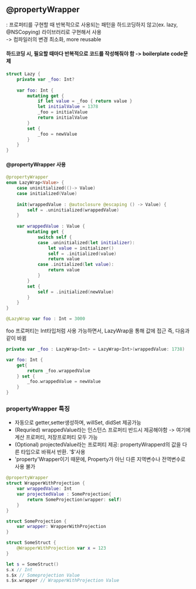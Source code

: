 ## @propertyWrapper
: 프로퍼티를 구현할 때 반복적으로 사용되는 패턴을 하드코딩하지 않고(ex. lazy, @NSCopying) 라이브러리로 구현해서 사용  
-> 컴파일러의 변경 최소화, more reusable 


#### 하드코딩 시, 필요할 때마다 반복적으로 코드를 작성해줘야 함 -> boilerplate code문제
```swift
struct Lazy {
    private var _foo: Int?
    
    var foo: Int {
        mutating get {
            if let value = _foo { return value }
            let initialValue = 1378
            _foo = initialValue
            return initialValue
        }
        set {
            _foo = newValue
        }
    }
}
```

#### @propertyWrapper 사용

```swift
@propertyWrapper
enum LazyWrap<Value> {
    case uninitialized(()-> Value)
    case initialized(Value)
    
    init(wrappedValue : @autoclosure @escaping () -> Value) {
        self = .uninitialized(wrappedValue)
    }
    
    var wrappedValue : Value {
        mutating get {
            switch self {
            case .uninitialized(let initializer):
                let value = initializer()
                self = .initialized(value)
                return value
            case .initialized(let value):
                return value
            }
        }
        set {
            self = .initialized(newValue)
        }
    }
}

@LazyWrap var foo : Int = 3000
```

foo 프로퍼티는 Int타입처럼 사용 가능하면서, LazyWrap을 통해 값에 접근
즉, 다음과 같이 바뀜
```swift
private var _foo : LazyWrap<Int> = LazyWrap<Int>(wrappedValue: 1738)

var foo: Int {
    get{
        return _foo.wrappedValue
    } set {
        _foo.wrappedValue = newValue
    }
}
```

### propertyWrapper 특징
* 자동으로 getter,setter생성하며, willSet, didSet 제공가능   
* (Requried) wrappedValue라는 인스턴스 프로퍼티 반드시 제공해야함 -> 여기에 계산 프로퍼티, 저장프로퍼티 모두 가능
* (Optional) projectedValue라는 프로퍼티 제공: propertyWrapperd의 값을 다른 타입으로 바꿔서 반환. '$'사용   
* 'property'Wrapper이기 때문에, Property가 아닌 다른 지역변수나 전역변수로 사용 불가

```swift
@propertyWrapper
struct WrapperWithProjection {
    var wrappedValue: Int
    var projectedValue : SomeProjection{
        return SomeProjection(wrapper: self)
    }
}

struct SomeProjection {
    var wrapper: WrapperWithProjection
}

struct SomeStruct {
    @WrapperWithProjection var x = 123
}

let s = SomeStruct()
s.x // Int
s.$x // Someprojection Value
s.$x.wrapper // WrapperWithProjection Value
```


